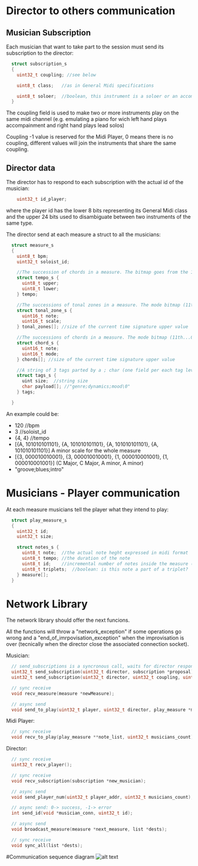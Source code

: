 # Director to others communication

## Musician Subscription
Each musician that want to take part to the session must send its subscription to the director:
```c
  struct subscription_s
  {
    uint32_t coupling; //see below

    uint8_t class;   //as in General Midi specifications

    uint8_t soloer;  //boolean, this instrument is a soloer or an accompanist
  }
```

The coupling field is used to make two or more instruments play on the same midi channel (e.g. emulating a piano for wich left hand plays accompainment and right hand plays lead solos)

Coupling -1 value is reserved for the Midi Player, 0 means there is no coupling, different values will join the instruments that share the same coupling.

## Director data
The director has to respond to each subscription with the actual id of the musician:
```c
    uint32_t id_player;
```
where the player id has the lower 8 bits representing its General Midi class and the upper 24 bits used to disambiguate between two instruments of the same type.

The director send at each measure a struct to all the musicians:
```c
  struct measure_s
  {
    uint8_t bpm;
    uint32_t soloist_id;

    //The succession of chords in a measure. The bitmap goes from the 11th to 0th bit, where each bit defines the chord grade
    struct tempo_s {
      uint8_t upper;
      uint8_t lower;
    } tempo;

    //The successions of tonal zones in a measure. The mode bitmap (11th...0th) identifies the scale
    struct tonal_zone_s {
      uint16_t note;
      uint16_t scale;
    } tonal_zones[]; //size of the current time signature upper value

    //The successions of chords in a measure. The mode bitmap (11th...0th) identifies the chord mode
    struct chord_s {
      uint16_t note;
      uint16_t mode;
    } chords[]; //size of the current time signature upper value

    //A string of 3 tags parted by a ; char (one field per each tag level dynamin, genre, mood).
    struct tags_s {
      uint size;  //string size
      char payload[]; //"genre;dynamics;mood\0"
    } tags;

  }
```
 
An example could be:
 * 120 //bpm
 * 3   //soloist_id
 * {4, 4} //tempo
 * [{A, 101010101101}, {A, 101010101101}, {A, 101010101101}, {A, 101010101101}] A minor scale for the whole measure
 * [{3, 000010010001}, {3, 000010010001}, {1, 000010001001}, {1, 000010001001}] (C Major, C Major, A minor, A minor)
 * "groove;blues;intro"


# Musicians - Player communication
At each measure musicians tell the player what they intend to play:
```c
  struct play_measure_s
  {
    uint32_t id;
    uint32_t size;

    struct notes_s {
      uint8_t note;  //the actual note heght expressed in midi format
      uint8_t tempo; //the duration of the note
      uint8_t id;    //incremental number of notes inside the measure (used to create chords: some notes with the same id start at the same time)
      uint8_t triplets;  //boolean: is this note a part of a triplet?
    } measure[];
  }
```


# Network Library
The network library should offer the next funcions.

All the functions will throw a "network_exception" if some operations go wrong and a "end_of_imrpovisation_exception" when the improvisation is over (tecnically when the director close the associated connection socket).

Musician:
```c
  // send_subscriptions is a syncronous call, waits for director response and returns the actual musician ID (and the midi player's address) or throws an exception if something bad happens
  uint32_t send_subscription(uint32_t director, subscription *proposal);
  uint32_t send_subscription(uint32_t director, uint32_t coupling, uint8_t instrument_class, uint8_t soloer);

  // sync receive
  void recv_measure(measure *newMeasure);

  // async send
  void send_to_play(uint32_t player, uint32_t director, play_measure *measure);
```

Midi Player:
```c
  // sync receive
  void recv_to_play(play_measure **note_list, uint32_t musicians_count);
```

Director:
```c
  // sync receive
  uint32_t recv_player();

  // sync receive
  void recv_subscription(subscription *new_musician);

  // async send
  void send_player_num(uint32_t player_addr, uint32_t musicians_count);

  // async send: 0-> success, -1-> error
  int send_id(void *musician_conn, uint32_t id);

  // async send
  void broadcast_measure(measure *next_measure, list *dests);

  // sync receive
  void sync_all(list *dests);
```

#Communication sequence diagram
![alt text](https://www.lucidchart.com/publicSegments/view/53b983ec-7b5c-4557-b037-60250a0092e1/image.png "Sequence diagram")
